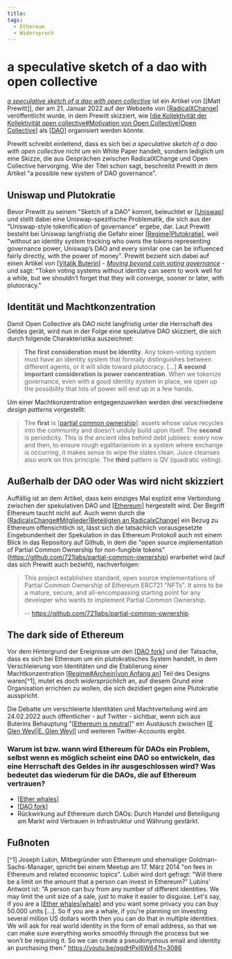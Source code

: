 ```yaml
---
title:
tags:
  - Ethereum
  - Widerspruch
---
```


# a speculative sketch of a dao with open collective

[_a speculative sketch of a dao with open collective_](https://www.radicalxchange.org/media/blog/a-speculative-sketch-of-a-dao-with-open-collective/) ist ein Artikel von [[Matt Prewitt]], der am 21. Januar 2022 auf der Webseite von [[RadicalXChange]] veröffentlicht wurde, in dem Prewitt skizziert, wie [[die Kollektivität der Kollektivität open collective#Motivation von Open Collective|Open Collective]] als [[DAO]] organisiert werden könnte.

Prewitt schreibt einleitend, dass es sich bei _a speculative sketch of a dao with open collective_ nicht um ein White Paper handelt, sondern lediglich um eine Skizze, die aus Gesprächen zwischen RadicalXChange und Open Collective hervorging. Wie der Titel schon sagt, beschreibt Prewitt in dem Artikel "a possible new system of DAO governance".

## Uniswap und Plutokratie
Bevor Prewitt zu seinem "Sketch of a DAO" kommt, beleuchtet er [[Uniswap]] und stellt dabei eine Uniswap-spezifische Problematik, die sich aus der "Uniswap-style tokenification of governance" ergebe, dar. Laut Prewitt besteht bei Uniswap langfristig die Gefahr einer [[Regime|Plutokratie]], weil "without an identity system tracking who owns the tokens representing governance power, Uniswap’s DAO and every similar one can be influenced fairly directly, with the power of money". Prewitt bezieht sich dabei auf einen Artikel von [[Vitalik Buterin]] - _[Moving beyond coin voting governance](https://vitalik.ca/general/2021/08/16/voting3.html)_ - und sagt: "Token voting systems without identity can seem to work well for a while, but we shouldn’t forget that they will converge, sooner or later, with plutocracy."

## Identität und Machtkonzentration
Damit Open Collective als DAO nicht langfristig unter die Herrschaft des Geldes gerät, wird nun in der Folge eine spekulative DAO skizziert, die sich durch folgende Charakteristika auszeichnet:
> **The first consideration must be identity**. Any token-voting system must have an identity system that formally distinguishes between different agents, or it will slide toward plutocracy. [...]
> **A second important consideration is power concentration**. When we tokenize governance, even with a good identity system in place, we open up the possibility that lots of power will end up in a few hands. 

Um einer Machtkonzentration entgegenzuwirken werden drei verschiedene _design patterns_ vorgestellt:
> The **first** is [[partial common ownership]]: assets whose value recycles into the community and doesn’t unduly build upon itself. The **second** is periodicity. This is the ancient idea behind debt jubilees: every now and then, to ensure rough egalitarianism in a system where exchange is occurring, it makes sense to wipe the slates clean. Juice cleanses also work on this principle. The **third** pattern is QV (quadratic voting).

## Außerhalb der DAO oder Was wird nicht skizziert
Auffällig ist an dem Artikel, dass kein einziges Mal explizit eine Verbindung zwischen der spekulativen DAO und [[Ethereum]] hergestellt wird. Der Begriff Ethereum taucht nicht auf. Auch wenn durch die [[RadicalxChange#Mitglieder|Beteiligten an RadicalxChange]] ein Bezug zu Ethereum offensichtlich ist, lässt sich die tatsächlich vorausgesetzte Eingebundenheit der Spekulation in das Ethereum Protokoll auch mit einem Blick in das Repository auf Github, in dem die "open source implementation of Partial Common Ownership for non-fungible tokens" (https://github.com/721labs/partial-common-ownership) erarbeitet wird (auf das sich Prewitt auch bezieht), nachverfolgen:
> This project establishes standard, open source implementations of Partial Common Ownership of Ethereum ERC721 "NFTs". It aims to be a mature, secure, and all-encompassing starting point for any developer who wants to implement Partial Common Ownership.
> 
> -- https://github.com/721labs/partial-common-ownership

## The dark side of Ethereum
Vor dem Hintergrund der Ereignisse um den [[DAO fork]] und der Tatsache, dass es sich bei Ethereum um ein plutokratisches System handelt, in dem Verschleierung von Identitäten und die Etablierung einer Machtkonzentration [[Regime#Archein|von Anfang an]] Teil des Designs waren[^1], mutet es doch _widersprüchlich_ an, auf diesem Grund eine Organisation errichten zu wollen, die sich dezidiert gegen eine Plutokratie ausspricht.

Die Debatte um verschleierte Identitäten und Machtverteilung wird am 24.02.2022 auch öffentlicher - auf Twitter - sichtbar, wenn sich aus Buterins Behauptung "[[Ethereum is neutral]]" ein Austausch zwischen [[E Glen Weyl|E. Glen Weyl]] und weiteren Twitter-Accounts ergibt.

### Warum ist bzw. wann wird Ethereum für DAOs ein Problem, selbst wenn es möglich scheint eine DAO so entwickeln, das eine Herrschaft des Geldes in ihr ausgeschlossen wird? Was bedeutet das wiederum für die DAOs, die auf Ethereum vertrauen?
* [[Ether whales]]
* [[DAO fork]]
* Rückwirkung auf Ethereum durch DAOs: Durch Handel und Beteiligung am Markt wird Vertrauen in Infrastruktur und Währung gestärkt. 

## Fußnoten
[^1] Joseph Lubin, Mitbegründer von Ethereum und ehemaliger Goldman-Sachs-Manager, spricht bei einem Meetup am 17. März 2014 "on fees in Ethereum and related economic topics". Lubin wird dort gefragt: "Will there be a limit on the amount that a person can invest in Ethereum?" Lubins' Antwort ist: "A person can buy from any number of different identities. We may limit the unit size of a sale, just to make it easier to disguise. Let's say, if you are a [[Ether whales|whale]] and you want some privacy you can buy 50.000 units [...]. So if you are a whale, if you're planning on investing several million US dollars worth then you can do that in multiple identities. We will ask for real world identity in the form of email address, so that we can make sure everything works smoothly through the process but we won't be requiring it. So we can create a pseudonymous email and identity an purchasing then." https://youtu.be/qgdHPxl6W64?t=3086

[//begin]: # "Autogenerated link references for markdown compatibility"
[RadicalXChange]: RadicalxChange.md "RadicalxChange"
[die Kollektivität der Kollektivität open collective#Motivation von Open Collective|Open Collective]: <die Kollektivität der Kollektivität open collective.md> "die Kollektivität der Kollektivität Open Collective"
[DAO]: DAO.md "DAO"
[Uniswap]: Uniswap.md "Uniswap"
[Regime|Plutokratie]: Regime.md "Herrschaft / Regime / Ideologie"
[Vitalik Buterin]: <Vitalik Buterin.md> "Vitalik Buterin"
[partial common ownership]: <partial common ownership.md> "Partial common ownership"
[Ethereum]: Ethereum.md "Ethereum"
[RadicalxChange#Mitglieder|Beteiligten an RadicalxChange]: RadicalxChange.md "RadicalxChange"
[DAO fork]: <DAO fork.md> "DAO fork"
[Regime#Archein|von Anfang an]: Regime.md "Herrschaft / Regime / Ideologie"
[Ethereum is neutral]: <Ethereum is neutral.md> "Ethereum ist neutral"
[E Glen Weyl|E. Glen Weyl]: <E Glen Weyl.md> "E. Glen Weyl"
[Ether whales]: <Ether whales.md> "Ether whales"
[Ether whales|whale]: <Ether whales.md> "Ether whales"
[//end]: # "Autogenerated link references"